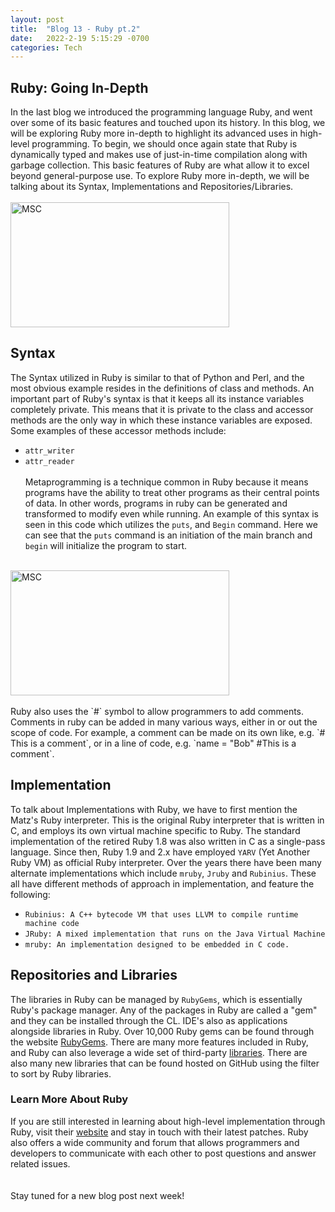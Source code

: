 ```yaml
---
layout: post
title:  "Blog 13 - Ruby pt.2"
date:   2022-2-19 5:15:29 -0700
categories: Tech
---
```

## Ruby: Going In-Depth
In the last blog we introduced the programming language Ruby, and went over some of its basic features and touched upon its history. In this blog, we will be exploring Ruby more in-depth to highlight its advanced uses in high-level programming. To begin, we should once again state that Ruby is dynamically typed and makes use of just-in-time compilation along with garbage collection. This basic features of Ruby are what allow it to excel beyond general-purpose use. To explore Ruby more in-depth, we will be talking about its Syntax, Implementations and Repositories/Libraries.
<br/><br/>
<img src="https://bs-uploads.toptal.io/blackfish-uploads/components/seo/content/og_image_file/og_image/883249/the-many-shades-of-the-ruby-programming-language-Waldek_Social-fef7586e6302899feab57c8ec7c27303.png" alt="MSC" width="350" height="200">
<br/>

## Syntax
The Syntax utilized in Ruby is similar to that of Python and Perl, and the most obvious example resides in the definitions of class and methods. An important part of Ruby's syntax is that it keeps all its instance variables completely private. This means that it is private to the class and accessor methods are the only way in which these instance variables are exposed. Some examples of these accessor methods include:
- `attr_writer`
- `attr_reader`
<br/><br/>
Metaprogramming is a technique common in Ruby because it means programs have the ability to treat other programs as their central points of data. In other words, programs in ruby can be generated and transformed to modify even while running. An example of this syntax is seen in this code which utilizes the `puts`, and `Begin` command. Here we can see that the `puts` command is an initiation of the main branch and `begin` will initialize the program to start. 
<br/><br/>
<img src="https://cdn.educba.com/academy/wp-content/uploads/2019/02/begin-1.png" alt="MSC" width="350" height="200">
<br/><br/>
Ruby also uses the `#` symbol to allow programmers to add comments. Comments in ruby can be added in many various ways, either in or out the scope of code. For example, a comment can be made on its own like, e.g. `# This is a comment`, or in a line of code, e.g. `name = "Bob" #This is a comment`.

## Implementation
To talk about Implementations with Ruby, we have to first mention the Matz's Ruby interpreter. This is the original Ruby interpreter that is written in C, and employs its own virtual machine specific to Ruby. The standard implementation of the retired Ruby 1.8 was also written in C as a single-pass language. Since then, Ruby 1.9 and 2.x have employed `YARV` (Yet Another Ruby VM) as official Ruby interpreter. Over the years there have been many alternate implementations which include `mruby`, `Jruby` and `Rubinius`. These all have different methods of approach in implementation, and feature the following: 
- `Rubinius: A C++ bytecode VM that uses LLVM to compile runtime machine code`
- `JRuby: A mixed implementation that runs on the Java Virtual Machine`
- `mruby: An implementation designed to be embedded in C code.`

## Repositories and Libraries
The libraries in Ruby can be managed by `RubyGems`, which is essentially Ruby's package manager. Any of the packages in Ruby are called a "gem" and they can be installed through the CL. IDE's also as applications alongside libraries in Ruby. Over 10,000 Ruby gems can be found through the website [RubyGems][rubygems-io]. There are many more features included in Ruby, and Ruby can also leverage a wide set of third-party [libraries][library-io]. There are also many new libraries that can be found hosted on GitHub using the filter to sort by Ruby libraries. 


### Learn More About Ruby
If you are still interested in learning about high-level implementation through Ruby,  visit their [website][web-io] and stay in touch with their latest patches. Ruby also offers a wide community and forum that allows programmers and developers to communicate with each other to post questions and answer related issues.  
<br/><br/>
Stay tuned for a new blog post next week!

[web-io]: https://www.ruby-lang.org/en/
[rubygems-io]: https://rubygems.org/
[library-io]: https://www.ruby-lang.org/en/libraries/ 

